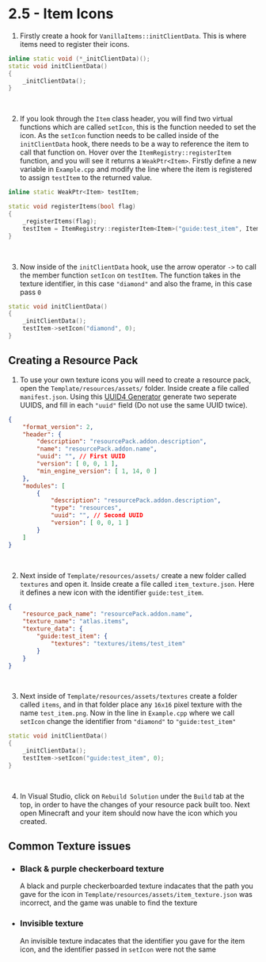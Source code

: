 # 2.5 - Item Icons

1. Firstly create a hook for `VanillaItems::initClientData`. This is where items need to register their icons. 
```cpp
inline static void (*_initClientData)();
static void initClientData()
{
    _initClientData();
}
```

<br />

2. If you look through the `Item` class header, you will find two virtual functions which are called `setIcon`, this is the function needed to set the icon. As the `setIcon` function needs to be called inside of the `initClientData` hook, there needs to be a way to reference the item to call that function on. Hover over the `ItemRegistry::registerItem` function, and you will see it returns a `WeakPtr<Item>`. Firstly define a new variable in `Example.cpp` and modify the line where the item is registered to assign `testItem` to the returned value.
```cpp
inline static WeakPtr<Item> testItem;
```
```cpp
static void registerItems(bool flag)
{
	_registerItems(flag);
	testItem = ItemRegistry::registerItem<Item>("guide:test_item", ItemRegistry::getMaxItemID());
}
```

<br />

3. Now inside of the `initClientData` hook, use the arrow operator `->` to call the member function `setIcon` on `testItem`. The function takes in the texture identifier, in this case `"diamond"` and also the frame, in this case pass `0`
```cpp
static void initClientData()
{
	_initClientData();
	testItem->setIcon("diamond", 0);
}
```

## Creating a Resource Pack

1. To use your own texture icons you will need to create a resource pack, open the `Template/resources/assets/` folder. Inside create a file called `manifest.json`. Using this [UUID4 Generator](https://www.uuidgenerator.net/) generate two seperate UUIDS, and fill in each `"uuid"` field (Do not use the same UUID twice).
```json
{
	"format_version": 2,
	"header": {
		"description": "resourcePack.addon.description",
		"name": "resourcePack.addon.name",
		"uuid": "", // First UUID
		"version": [ 0, 0, 1 ],
		"min_engine_version": [ 1, 14, 0 ]
	},
	"modules": [
		{
			"description": "resourcePack.addon.description",
			"type": "resources",
			"uuid": "", // Second UUID
			"version": [ 0, 0, 1 ]
		}
	]
}
```

<br />

2. Next inside of `Template/resources/assets/` create a new folder called `textures` and open it. Inside create a file called `item_texture.json`. Here it defines a new icon with the identifier `guide:test_item`. 
```json
{
	"resource_pack_name": "resourcePack.addon.name",
	"texture_name": "atlas.items",
	"texture_data": {
		"guide:test_item": {
			"textures": "textures/items/test_item"
		}
	}
}
```

<br />

3. Next inside of `Template/resources/assets/textures` create a folder called `items`, and in that folder place any `16x16` pixel texture with the name `test_item.png`. Now in the line in `Example.cpp` where we call `setIcon` change the identifier from `"diamond"` to `"guide:test_item"`
```cpp
static void initClientData()
{
	_initClientData();
	testItem->setIcon("guide:test_item", 0);
}
```

<br />

4. In Visual Studio, click on `Rebuild Solution` under the `Build` tab at the top, in order to have the changes of your resource pack built too. Next open Minecraft and your item should now have the icon which you created. 

## Common Texture issues

- ### Black & purple checkerboard texture
    A black and purple checkerboarded texture indacates that the path you gave for the icon in `Template/resources/assets/item_texture.json` was incorrect, and the game was unable to find the texture

- ### Invisible texture
    An invisible texture indacates that the identifier you gave for the item icon, and the identifier passed in `setIcon` were not the same